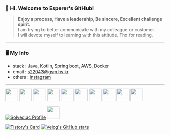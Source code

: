 ### 👋 Hi. Welcome to Esperer's GitHub! 

> **Enjoy a process, Have a leadership, Be sincere, Excellent challenge spirit.**  
> I am trying to better communicate with my colleague or customer.  
> I will devote myself to learning with this attitude. Thx for reading.

---

### 🖥 My Info
- stack : Java, Kotlin, Spring boot, AWS, Docker
- email : s22043@gsm.hs.kr
- others : [instagram](https://www.instagram.com/k_.hm/) 

---

<img src="https://noticon-static.tammolo.com/dgggcrkxq/image/upload/v1649409497/noticon/vfoeqsmp8vwm8bibgsfq.gif" width="40" height="40" /> <img src="https://noticon-static.tammolo.com/dgggcrkxq/image/upload/v1649409497/noticon/vfoeqsmp8vwm8bibgsfq.gif" width="40" height="40" /> <img src="https://noticon-static.tammolo.com/dgggcrkxq/image/upload/v1649409497/noticon/vfoeqsmp8vwm8bibgsfq.gif" width="40" height="40" /> <img src="https://noticon-static.tammolo.com/dgggcrkxq/image/upload/v1649409497/noticon/vfoeqsmp8vwm8bibgsfq.gif" width="40" height="40" /> <img src="https://noticon-static.tammolo.com/dgggcrkxq/image/upload/v1649409497/noticon/vfoeqsmp8vwm8bibgsfq.gif" width="40" height="40" /> <img src="https://noticon-static.tammolo.com/dgggcrkxq/image/upload/v1649409497/noticon/vfoeqsmp8vwm8bibgsfq.gif" width="40" height="40" /> <img src="https://noticon-static.tammolo.com/dgggcrkxq/image/upload/v1649409497/noticon/vfoeqsmp8vwm8bibgsfq.gif" width="40" height="40" /> <img src="https://noticon-static.tammolo.com/dgggcrkxq/image/upload/v1649409497/noticon/vfoeqsmp8vwm8bibgsfq.gif" width="40" height="40" /> <img src="https://noticon-static.tammolo.com/dgggcrkxq/image/upload/v1649409497/noticon/vfoeqsmp8vwm8bibgsfq.gif" width="40" height="40" /> <img src="https://noticon-static.tammolo.com/dgggcrkxq/image/upload/v1649409497/noticon/vfoeqsmp8vwm8bibgsfq.gif" width="40" height="40" />



[![Solved.ac Profile](http://mazassumnida.wtf/api/v2/generate_badge?boj=huemang)](https://solved.ac/huemang/) <img src="https://media.discordapp.net/attachments/902816680491773952/1093347625916444793/68747470733a2f2f63756c746f667468657061727479706172726f742e636f6d2f706172726f74732f68642f6c6170746f705f706172726f742e676966.gif" width="40" height="40" />

  
[![Tistory's Card](https://github-readme-tistory-card.vercel.app/api?name=esperer&postId=16)](https://esperer.tistory.com/16)
[![Velog's GitHub stats](https://velog-readme-stats.vercel.app/api?name=hope0206&tag=sequence)](https://velog.io/@hope0206/Kotlin-%EC%8B%9C%ED%80%80%EC%8A%A4%EC%99%80-%EC%A7%80%EC%97%B0-%EA%B3%84%EC%82%B0-Sequences-and-Lazy-Evaluation)

